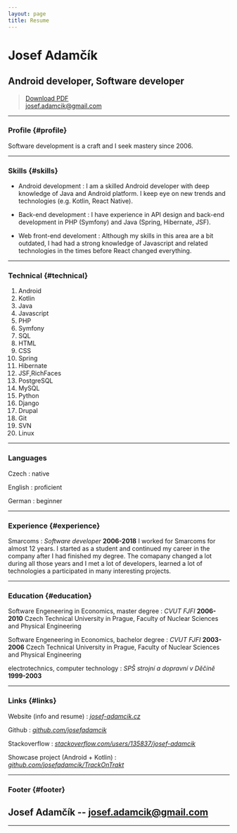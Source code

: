 ```yaml
---
layout: page
title: Resume
---
```


# Josef Adamčík

## Android developer, Software developer

> [Download PDF](resume.pdf)  
> [josef.adamcik@gmail.com](mailto:josef.adamcik@gmail.com)  


------

### Profile {#profile}

Software development is a craft and I seek mastery since 2006.

------

### Skills {#skills}

* Android development
  : I am a skilled Android developer with deep knowledge of Java and Android platform. I keep eye on new trends and technologies (e.g. Kotlin, React Native).

* Back-end development
  : I have experience in API design and back-end development in PHP (Symfony) and Java (Spring, Hibernate, JSF).

* Web front-end develoment
  : Although my skills in this area are a bit outdated, I had had a strong knowledge of Javascript and related technologies in the times before React changed everything.

-------

### Technical {#technical}

1. Android
1. Kotlin
1. Java
1. Javascript
1. PHP
1. Symfony
1. SQL 
1. HTML
1. CSS
1. Spring
1. Hibernate
1. JSF,RichFaces
1. PostgreSQL
1. MySQL
1. Python
1. Django
1. Drupal
1. Git
1. SVN
1. Linux


------

### Languages

Czech 
: native

English
: proficient

German
: beginner

------

### Experience {#experience}

Smarcoms
: *Software developer*
  __2006-2018__
  I worked for Smarcoms for almost 12 years. I started as a student and continued my career in the company after I had finished my degree. The comapany changed a lot during all those years and I met a lot of developers, learned a lot of technologies a participated in many interesting projects.

------

### Education {#education}

Software Engeneering in Economics, master degree
: *CVUT FJFI*
  __2006-2010__
  Czech Technical University in Prague, Faculty of Nuclear Sciences and Physical Engineering

Software Engeneering in Economics, bachelor degree
: *CVUT FJFI*
  __2003-2006__
  Czech Technical University in Prague, Faculty of Nuclear Sciences and Physical Engineering

electrotechnics, computer technology
: *SPŠ strojní a dopravní v Děčíně*
  __1999-2003__

------
### Links {#links}

Website (info and resume)
: *[josef-adamcik.cz](https://josef-adamcik.cz)*

Github
: *[github.com/josefadamcik](https://github.com/josefadamcik)*

Stackoverflow
: *[stackoverflow.com/users/135837/josef-adamcik](https://stackoverflow.com/users/135837/josef-adamcik)*

Showcase project (Android + Kotlin)
: *[github.com/josefadamcik/TrackOnTrakt](https://github.com/josefadamcik/TrackOnTrakt)*

------
### Footer {#footer}

Josef Adamčík --  [josef.adamcik@gmail.com](josef.adamcik@gmail.com) 
 -- 

------
